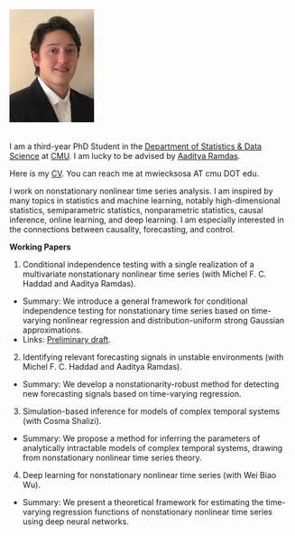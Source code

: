 <div style="display: flex; flex-direction: column; align-items: flex-start;">
  <img src="/assets/images/WieckSosaMichael_headshot.JPG" alt="Headshot" style="width: 150px; margin-bottom: 20px;">
</div>

I am a third-year PhD Student in the [Department of Statistics & Data Science](https://www.stat.cmu.edu) at [CMU](https://www.cmu.edu). I am lucky to be advised by [Aaditya Ramdas](https://www.stat.cmu.edu/~aramdas/). 

Here is my [CV](https://mwiecksosa.github.io/cv.pdf). You can reach me at mwiecksosa AT cmu DOT edu.

I work on nonstationary nonlinear time series analysis. I am inspired by many topics in statistics and machine learning, notably high-dimensional statistics, semiparametric statistics, nonparametric statistics, causal inference, online learning, and deep learning. I am especially interested in the connections between causality, forecasting, and control. 

**Working Papers**
1. Conditional independence testing with a single realization of a multivariate nonstationary nonlinear time series (with Michel F. C. Haddad and Aaditya Ramdas). 
- Summary: We introduce a general framework for conditional independence testing for nonstationary time series based on time-varying nonlinear regression and distribution-uniform strong Gaussian approximations.
- Links: [Preliminary draft](https://mwiecksosa.github.io/dGCM.pdf).
2. Identifying relevant forecasting signals in unstable environments (with Michel F. C. Haddad and Aaditya Ramdas). 
- Summary: We develop a nonstationarity-robust method for detecting new forecasting signals based on time-varying regression.
3. Simulation-based inference for models of complex temporal systems (with Cosma Shalizi). 
- Summary: We propose a method for inferring the parameters of analytically intractable models of complex temporal systems, drawing from nonstationary nonlinear time series theory.
4. Deep learning for nonstationary nonlinear time series (with Wei Biao Wu). 
- Summary: We present a theoretical framework for estimating the time-varying regression functions of nonstationary nonlinear time series using deep neural networks.

